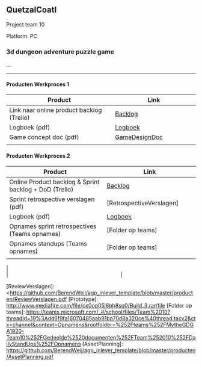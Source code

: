 ## QuetzalCoatl
Project team 10 

Platform: PC


### 3d dungeon adventure puzzle game
...

---
#### Producten Werkproces 1
| Product  | Link |
| ------ |  ------ |
| Link naar online product backlog (Trello) | [Backlog]
| Logboek (pdf)                             | [Logboek]
| Game concept doc (pdf)                    | [GameDesignDoc]
|<img width=500/>|<img width=300/>|
   
#### Producten Werkproces 2
| Product  | Link |
| ------ |  ------ |
| Online Product backlog & Sprint backlog + DoD (Trello)    | [Backlog]
| Sprint retrospective verslagen (pdf)                      | [RetrospectiveVerslagen]
| Logboek (pdf)                                             | [Logboek]
| Opnames sprint retrospectives (Teams opnames)             | [Folder op teams]
| Opnames standups (Teams opnames)                          | [Folder op teams]
|<img width=500/>|<img width=300/>|
   <!--
#### Producten Werkproces 3
| Product  | Link |
| ------ |  ------ |
| Sprint retrospective verslagen (pdf)  | [RetrospectiveVerslagen]
| Sprint review verslagen (pdf)         | [ReviewVerslagen]
| Link naar online speelbaar prototype  | [Prototype]
| Logboek (pdf)                         | [Logboek]
| Asset planning (pdf)                  | [AssetPlanning]
-->
|<img width=500/>|<img width=300/>|

   [Backlog]: <https://trello.com/b/DYtCtcJn/mythe>
   [Logboek]: <https://docs.google.com/spreadsheets/d/1j5_-He-nGVkk430l2fuwozJAw9vJH3pCHlNGn35C4I4/edit?usp=sharing>
   [GameDesignDoc]: <https://github.com/TheExiledCat/agp_inlever_template/blob/master/producten/GameDesignDoc.pdf>
  <!-- [RetrospectiveVerslagen]: <https://github.com/BerendWeij/agp_inlever_template/blob/master/producten/RetrospectiveVerslagen.pdf>-->
   [ReviewVerslagen]: <https://github.com/BerendWeij/agp_inlever_template/blob/master/producten/ReviewVerslagen.pdf
   [Prototype]: <http://www.mediafire.com/file/ox0op05l8bh8sq0/Build_3.rar/file>
   [Folder op teams]: <https://teams.microsoft.com/_#/school/files/Team%2010?threadId=19%3Add6f9fa16070485aab91ba70d8a320ce%40thread.tacv2&ctx=channel&context=Opnamens&rootfolder=%252Fteams%252FMytheGDGA1920-Team10%252FGedeelde%2520documenten%252FTeam%252010%252FDailyStandUps%252FOpnamens>
   [AssetPlanning]: <https://github.com/BerendWeij/agp_inlever_template/blob/master/producten/AssetPlanning.pdf>
   